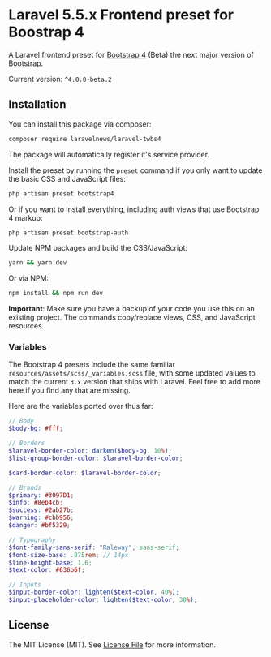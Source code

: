# Laravel 5.5.x Frontend preset for Boostrap 4

A Laravel frontend preset for [Bootstrap 4](http://getbootstrap.com/) (Beta) the next major version of Bootstrap.

Current version: `^4.0.0-beta.2`

## Installation

You can install this package via composer:

```bash
composer require laravelnews/laravel-twbs4
```
The package will automatically register it's service provider.

Install the preset by running the `preset` command if you only want to update the basic CSS and JavaScript files:

```bash
php artisan preset bootstrap4
```

Or if you want to install everything, including auth views that use Bootstrap 4 markup:

```bash
php artisan preset bootstrap-auth
```

Update NPM packages and build the CSS/JavaScript:

```bash
yarn && yarn dev
```

Or via NPM:

```bash
npm install && npm run dev
```

**Important**: Make sure you have a backup of your code you use this on an existing project. The commands copy/replace views, CSS, and JavaScript resources.

### Variables

The Bootstrap 4 presets include the same familiar `resources/assets/scss/_variables.scss` file, with some updated values to match the current `3.x` version that ships with Laravel. Feel free to add more here if you find any that are missing.

Here are the variables ported over thus far:

```scss
// Body
$body-bg: #fff;

// Borders
$laravel-border-color: darken($body-bg, 10%);
$list-group-border-color: $laravel-border-color;

$card-border-color: $laravel-border-color;

// Brands
$primary: #3097D1;
$info: #8eb4cb;
$success: #2ab27b;
$warning: #cbb956;
$danger: #bf5329;

// Typography
$font-family-sans-serif: "Raleway", sans-serif;
$font-size-base: .875rem; // 14px
$line-height-base: 1.6;
$text-color: #636b6f;

// Inputs
$input-border-color: lighten($text-color, 40%);
$input-placeholder-color: lighten($text-color, 30%);
```

## License

The MIT License (MIT). See [License File](LICENSE.md) for more information.